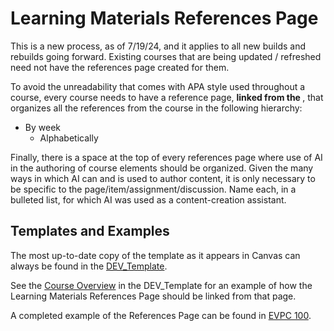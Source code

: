 # Learning Materials References Page

<note>This is a new process, as of 7/19/24, and it applies to all new builds
and rebuilds going forward. Existing courses that are being updated / refreshed
need not have the references page created for them. </note>

To avoid the unreadability that comes with APA style used throughout a course, 
every course needs to have a reference page, **linked from the [](Course-Overview-Page.md)**, 
that organizes all the references from the course in the following hierarchy:
- By week
  - Alphabetically

Finally, there is a space at the top of every references page where use of AI
in the authoring of course elements should be organized. Given the many ways in
which AI can and is used to author content, it is only necessary to be specific
to the page/item/assignment/discussion. Name each, in a bulleted list, for which
AI was used as a content-creation assistant. 

## Templates and Examples

The most up-to-date copy of the template as it appears in Canvas can always be
found in the [DEV_Template](https://unity.instructure.com/courses/3850558/pages/learning-materials-reference-page).

See the [Course Overview](https://unity.instructure.com/courses/3850558/pages/course-overview) in 
the DEV_Template for an example of how the Learning Materials References Page should be linked from 
that page. 

A completed example of the References Page can be found in [EVPC 100](https://unity.instructure.com/courses/3973675/pages/learning-materials-reference-page).

